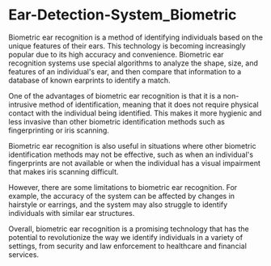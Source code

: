 # Ear-Detection-System_Biometric
Biometric ear recognition is a method of identifying individuals based on the unique features of their ears. This technology is becoming increasingly popular due to its high accuracy and convenience. Biometric ear recognition systems use special algorithms to analyze the shape, size, and features of an individual's ear, and then compare that information to a database of known earprints to identify a match.

One of the advantages of biometric ear recognition is that it is a non-intrusive method of identification, meaning that it does not require physical contact with the individual being identified. This makes it more hygienic and less invasive than other biometric identification methods such as fingerprinting or iris scanning.

Biometric ear recognition is also useful in situations where other biometric identification methods may not be effective, such as when an individual's fingerprints are not available or when the individual has a visual impairment that makes iris scanning difficult.

However, there are some limitations to biometric ear recognition. For example, the accuracy of the system can be affected by changes in hairstyle or earrings, and the system may also struggle to identify individuals with similar ear structures.

Overall, biometric ear recognition is a promising technology that has the potential to revolutionize the way we identify individuals in a variety of settings, from security and law enforcement to healthcare and financial services.

